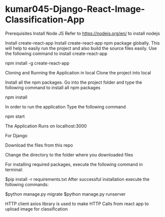 # kumar045-Django-React-Image-Classification-App

Prerequisites
Install Node JS
Refer to https://nodejs.org/en/ to install nodejs

Install create-react-app
Install create-react-app npm package globally. This will help to easily run the project and also build the source files easily. 
Use the following command to install create-react-app

npm install -g create-react-app

Cloning and Running the Application in local
Clone the project into local

Install all the npm packages. Go into the project folder and type the following command to install all npm packages

npm install

In order to run the application Type the following command

npm start

The Application Runs on localhost:3000

For Django

Download the files from this repo

Change the directory to the folder where you downloaded files

For installing required packages, execute the following command in terminal:

$pip install -r requirements.txt
After successful installation execute the following commands:

$python manage.py migrate
$python manage.py runserver

HTTP client
axios library is used to make HTTP Calls from react app to upload image for classification
